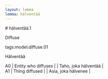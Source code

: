 ```yaml
---
layout: lemma
lemma: hälventää
---
```


<div class="sense">
# <span class="sensename">hälventää.1</span>

<span class="description">Diffuse</span>

tags:model:diffuse.01

<span class="description">Hälventää</span>

A0 | Entity who diffuses |   | Taho, joka hälventää |  
A1 | Thing diffused |   | Asia, joka hälvenee |  

</div>

